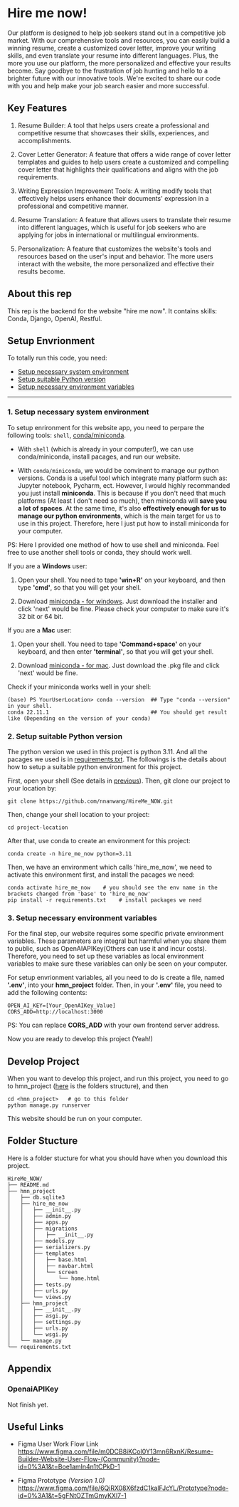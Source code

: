 # Hire me now!

Our platform is designed to help job seekers stand out in a competitive job market. With our comprehensive tools and resources, you can easily build a winning resume, create a customized cover letter, improve your writing skills, and even translate your resume into different languages. Plus, the more you use our platform, the more personalized and effective your results become. Say goodbye to the frustration of job hunting and hello to a brighter future with our innovative tools. We're excited to share our code with you and help make your job search easier and more successful.
  
## Key Features

1. Resume Builder: A tool that helps users create a professional and competitive resume that showcases their skills, experiences, and accomplishments.

2. Cover Letter Generator: A feature that offers a wide range of cover letter templates and guides to help users create a customized and compelling cover letter that highlights their qualifications and aligns with the job requirements.

3. Writing Expression Improvement Tools: A writing modify tools that effectively helps users enhance their documents' expression in a professional and competitive manner.

4. Resume Translation: A feature that allows users to translate their resume into different languages, which is useful for job seekers who are applying for jobs in international or multilingual environments.

5. Personalization: A feature that customizes the website's tools and resources based on the user's input and behavior. The more users interact with the website, the more personalized and effective their results become.

## About this rep

This rep is the backend for the website "hire me now". It contains skills: Conda, Django, OpenAI, Restful.

## Setup Envrionment

To totally run this code, you need: 

  - [Setup necessary system environment](#1-setup-necessary-system-environment)
  - [Setup suitable Python version](#2-setup-suitable-python-version)
  - [Setup necessary environment variables](#3-setup-necessary-environment-variables)

---

### 1. Setup necessary system environment
 To setup enrironment for this website app, you need to perpare the following tools: `shell`, [conda/miniconda](https://docs.conda.io/en/latest/miniconda.html).  
 
 - With `shell` (which is already in your computer!), we can use conda/miniconda, install pacages, and run our website. 
 
 - With `conda/miniconda`, we would be convinent to manage our python versions. Conda is a useful tool which integrate many platform such as: Jupyter notebook, Pycharm, ect. However, I would highly recommanded you just install **miniconda**. This is because if you don't need that much platforms (At least I don't need so much), then miniconda will **save you a lot of spaces**. At the same time, it's also **effectively enough for us to manage our python environments**, which is the main target for us to use in this project. Therefore, here I just put how to install miniconda for your computer.

PS: Here I provided one method of how to use shell and miniconda. Feel free to use another shell tools or conda, they should work well.

If you are a **Windows** user:
 
  1.  Open your shell. You need to tape **'win+R'** on your keyboard, and then type **'cmd'**, so that you will get your shell.

  2. Download [miniconda - for windows](https://docs.conda.io/en/latest/miniconda.html#windows-installers). Just download the installer and click 'next' would be fine. Please check your computer to make sure it's 32 bit or 64 bit.


If you are a **Mac** user:

  1. Open your shell. You need to tape **'Command+space'** on your keyboard, and then enter **'terminal'**, so that you will get your shell.

  2. Download [miniconda - for mac](https://docs.conda.io/en/latest/miniconda.html#macos-installers). Just download the .pkg file and click 'next' would be fine.


Check if your miniconda works well in your shell:
```
(base) PS YourUserLocation> conda --version  ## Type "conda --version" in your shell.
conda 22.11.1                                ## You should get result like (Depending on the version of your conda)
```


### 2. Setup suitable Python version

The python version we used in this project is python 3.11. And all the pacages we used is in [requirements.txt](##env.yml). The followings is the details about how to setup a suitable python environment for this project.

First, open your shell (See details in [previous](#1-setup-necessary-system-environment)). Then, git clone our project to your location by:
```
git clone https://github.com/nnanwang/HireMe_NOW.git
```
Then, change your shell location to your project:
```
cd project-location
```
After that, use conda to create an environment for this project:
```
conda create -n hire_me_now python=3.11
``` 
Then, we have an environment which calls 'hire_me_now', we need to activate this environment first, and install the pacages we need:
```
conda activate hire_me_now    # you should see the env name in the brackets changed from 'base' to 'hire_me_now'
pip install -r requirements.txt    # install packages we need
```

### 3. Setup necessary environment variables

For the final step, our website requires some specific private environment variables. These parameters are integral but harmful when you share them to public, such as OpenAIAPIKey(Others can use it and incur costs). Therefore, you need to set up these variables as local environment variables to make sure these variables can only be seen on your computer.

For setup envrionment variables, all you need to do is create a file, named **'.env'**, into your **hmn_project** folder. Then, in your **'.env'** file, you need to add the following contents:

```
OPEN_AI_KEY=[Your_OpenAIKey_Value]
CORS_ADD=http://localhost:3000
```

PS: You can replace **CORS_ADD** with your own frontend server address.

Now you are ready to develop this project (Yeah!)



## Develop Project

When you want to develop this project, and run this project, you need to go to hmn_project ([here](#folder-stucture) is the folders structure), and then 
```
cd <hmn_project>   # go to this folder
python manage.py runserver
```
This website should be run on your computer.

## Folder Stucture

Here is a folder stucture for what you should have when you download this project.

```
HireMe_NOW/
├── README.md
├── hmn_project
│   ├── db.sqlite3
│   ├── hire_me_now
│   │   ├── __init__.py
│   │   ├── admin.py
│   │   ├── apps.py
│   │   ├── migrations
│   │   │   ├── __init__.py
│   │   ├── models.py
│   │   ├── serializers.py
│   │   ├── templates
│   │   │   ├── base.html
│   │   │   ├── navbar.html
│   │   │   └── screen
│   │   │       └── home.html
│   │   ├── tests.py
│   │   ├── urls.py
│   │   └── views.py
│   ├── hmn_project
│   │   ├── __init__.py
│   │   ├── asgi.py
│   │   ├── settings.py
│   │   ├── urls.py
│   │   └── wsgi.py
│   └── manage.py
└── requirements.txt
```

## Appendix

### OpenaiAPIKey

Not finish yet.

## Useful Links
- Figma User Work Flow Link <br>
  https://www.figma.com/file/m0DCB8iKCoI0Y13mn6RxnK/Resume-Builder-Website-User-Flow-(Community)?node-id=0%3A1&t=Boe1amln4n1tCPkD-1

- Figma Prototype *(Version 1.0)* <br>
  https://www.figma.com/file/6QiRX08X6fzdC1kalFJcYL/Prototype?node-id=0%3A1&t=5gFNtOZTmGmyKXl7-1